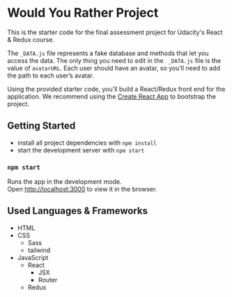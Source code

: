# Would You Rather Project

This is the starter code for the final assessment project for Udacity's React & Redux course.

The `_DATA.js` file represents a fake database and methods that let you access the data. The only thing you need to edit in the ` _DATA.js` file is the value of `avatarURL`. Each user should have an avatar, so you’ll need to add the path to each user’s avatar.

Using the provided starter code, you'll build a React/Redux front end for the application. We recommend using the [Create React App](https://github.com/facebook/create-react-app) to bootstrap the project.

## Getting Started

* install all project dependencies with `npm install`
* start the development server with `npm start`


### `npm start`

Runs the app in the development mode.\
Open [http://localhost:3000](http://localhost:3000) to view it in the browser.

## Used Languages & Frameworks

- HTML
- CSS
    - Sass
    - tailwind
- JavaScript
    - React
        - JSX
        - Router
    - Redux